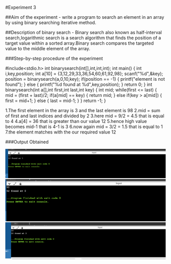 #Experiment 3

##Aim of the experiment -  write a program to search an element in an array by using binary searching iterative method.

##Description of binary search - Binary search also known as half-interval search,logarithmic search is a search algorithm that finds the position of a target value within a sorted array.Binary search compares the targeted value to the middle element of the array.

###Step-by-step procedure of the experiment

#include<stdio.h>
int binarysearch(int[],int,int,int);
int main()
{
    int i,key,position;
    int a[10] = {3,12,29,33,36,54,60,61,92,98};
    scanf("%d",&key);
    position = binarysearch(a,0,10,key);
    if(position == -1)
    {
        printf("element is not found");
    }
    else
    {
        printf("%d found at %d",key,position);
    }
    return 0;
}
int binarysearch(int a[],int first,int last,int key)
{
    int mid;
    while(first <= last)
   {
        mid = (first + last)/2;
        if(a[mid] == key)
        {
            return mid;
        }
        else if(key > a[mid])
        {
            first = mid+1;
        }
        else
        {
            last = mid-1;
        }
    }
    return -1;
}

1.The first element in the array is 3 and the last element is 98
2.mid = sum of first and last indices and divided by 2
3.here mid = 9/2 = 4.5 that is equal to 4
4.a[4] = 36 that is greater than our value 12
5.hence high value becomes mid-1 that is 4-1 is 3
6.now again mid = 3/2 = 1.5 that is equal to 1
7.the element matches with the our required value 12

###Output Obtained

![Test Image](program2output1.png)
![Test Image](program2output2.png)
![Test Image](program2output3.png)








